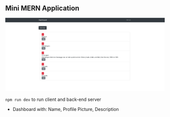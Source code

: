 ## Mini MERN Application

![Dashboard View](dashboard-view2.png)

```npm run dev``` to run client and back-end server

* Dashboard with: Name, Profile Picture, Description
